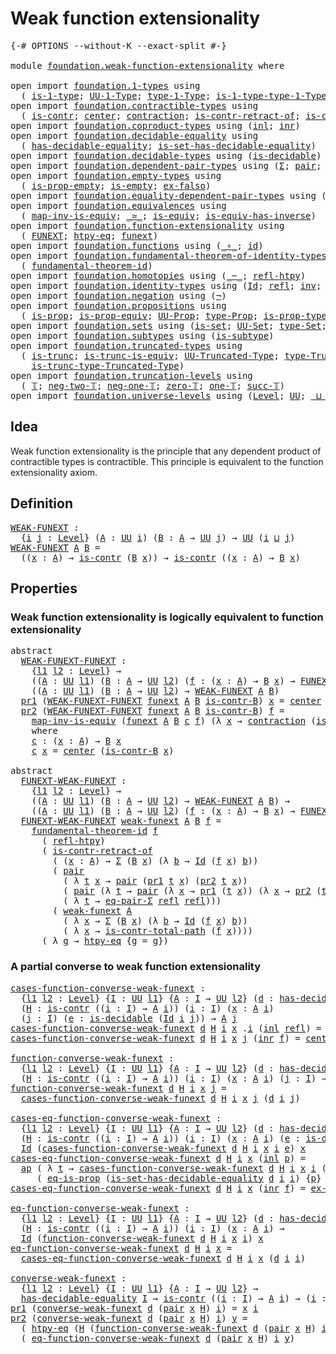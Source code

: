 # Weak function extensionality

<pre class="Agda"><a id="41" class="Symbol">{-#</a> <a id="45" class="Keyword">OPTIONS</a> <a id="53" class="Pragma">--without-K</a> <a id="65" class="Pragma">--exact-split</a> <a id="79" class="Symbol">#-}</a>

<a id="84" class="Keyword">module</a> <a id="91" href="foundation.weak-function-extensionality.html" class="Module">foundation.weak-function-extensionality</a> <a id="131" class="Keyword">where</a>

<a id="138" class="Keyword">open</a> <a id="143" class="Keyword">import</a> <a id="150" href="foundation.1-types.html" class="Module">foundation.1-types</a> <a id="169" class="Keyword">using</a>
  <a id="177" class="Symbol">(</a> <a id="179" href="foundation-core.1-types.html#654" class="Function">is-1-type</a><a id="188" class="Symbol">;</a> <a id="190" href="foundation-core.1-types.html#720" class="Function">UU-1-Type</a><a id="199" class="Symbol">;</a> <a id="201" href="foundation-core.1-types.html#792" class="Function">type-1-Type</a><a id="212" class="Symbol">;</a> <a id="214" href="foundation-core.1-types.html#869" class="Function">is-1-type-type-1-Type</a><a id="235" class="Symbol">)</a>
<a id="237" class="Keyword">open</a> <a id="242" class="Keyword">import</a> <a id="249" href="foundation.contractible-types.html" class="Module">foundation.contractible-types</a> <a id="279" class="Keyword">using</a>
  <a id="287" class="Symbol">(</a> <a id="289" href="foundation-core.contractible-types.html#925" class="Function">is-contr</a><a id="297" class="Symbol">;</a> <a id="299" href="foundation-core.contractible-types.html#1018" class="Function">center</a><a id="305" class="Symbol">;</a> <a id="307" href="foundation-core.contractible-types.html#1360" class="Function">contraction</a><a id="318" class="Symbol">;</a> <a id="320" href="foundation-core.contractible-types.html#2552" class="Function">is-contr-retract-of</a><a id="339" class="Symbol">;</a> <a id="341" href="foundation-core.contractible-types.html#1970" class="Function">is-contr-total-path</a><a id="360" class="Symbol">)</a>
<a id="362" class="Keyword">open</a> <a id="367" class="Keyword">import</a> <a id="374" href="foundation.coproduct-types.html" class="Module">foundation.coproduct-types</a> <a id="401" class="Keyword">using</a> <a id="407" class="Symbol">(</a><a id="408" href="foundation.coproduct-types.html#1239" class="InductiveConstructor">inl</a><a id="411" class="Symbol">;</a> <a id="413" href="foundation.coproduct-types.html#1262" class="InductiveConstructor">inr</a><a id="416" class="Symbol">)</a>
<a id="418" class="Keyword">open</a> <a id="423" class="Keyword">import</a> <a id="430" href="foundation.decidable-equality.html" class="Module">foundation.decidable-equality</a> <a id="460" class="Keyword">using</a>
  <a id="468" class="Symbol">(</a> <a id="470" href="foundation.decidable-equality.html#1785" class="Function">has-decidable-equality</a><a id="492" class="Symbol">;</a> <a id="494" href="foundation.decidable-equality.html#6960" class="Function">is-set-has-decidable-equality</a><a id="523" class="Symbol">)</a>
<a id="525" class="Keyword">open</a> <a id="530" class="Keyword">import</a> <a id="537" href="foundation.decidable-types.html" class="Module">foundation.decidable-types</a> <a id="564" class="Keyword">using</a> <a id="570" class="Symbol">(</a><a id="571" href="foundation.decidable-types.html#1741" class="Function">is-decidable</a><a id="583" class="Symbol">)</a>
<a id="585" class="Keyword">open</a> <a id="590" class="Keyword">import</a> <a id="597" href="foundation.dependent-pair-types.html" class="Module">foundation.dependent-pair-types</a> <a id="629" class="Keyword">using</a> <a id="635" class="Symbol">(</a><a id="636" href="foundation-core.dependent-pair-types.html#502" class="Record">Σ</a><a id="637" class="Symbol">;</a> <a id="639" href="foundation-core.dependent-pair-types.html#575" class="InductiveConstructor">pair</a><a id="643" class="Symbol">;</a> <a id="645" href="foundation-core.dependent-pair-types.html#592" class="Field">pr1</a><a id="648" class="Symbol">;</a> <a id="650" href="foundation-core.dependent-pair-types.html#604" class="Field">pr2</a><a id="653" class="Symbol">)</a>
<a id="655" class="Keyword">open</a> <a id="660" class="Keyword">import</a> <a id="667" href="foundation.empty-types.html" class="Module">foundation.empty-types</a> <a id="690" class="Keyword">using</a>
  <a id="698" class="Symbol">(</a> <a id="700" href="foundation.empty-types.html#2843" class="Function">is-prop-empty</a><a id="713" class="Symbol">;</a> <a id="715" href="foundation.empty-types.html#1463" class="Function">is-empty</a><a id="723" class="Symbol">;</a> <a id="725" href="foundation.empty-types.html#1395" class="Function">ex-falso</a><a id="733" class="Symbol">)</a>
<a id="735" class="Keyword">open</a> <a id="740" class="Keyword">import</a> <a id="747" href="foundation.equality-dependent-pair-types.html" class="Module">foundation.equality-dependent-pair-types</a> <a id="788" class="Keyword">using</a> <a id="794" class="Symbol">(</a><a id="795" href="foundation.equality-dependent-pair-types.html#1273" class="Function">eq-pair-Σ</a><a id="804" class="Symbol">)</a>
<a id="806" class="Keyword">open</a> <a id="811" class="Keyword">import</a> <a id="818" href="foundation.equivalences.html" class="Module">foundation.equivalences</a> <a id="842" class="Keyword">using</a>
  <a id="850" class="Symbol">(</a> <a id="852" href="foundation-core.equivalences.html#4173" class="Function">map-inv-is-equiv</a><a id="868" class="Symbol">;</a> <a id="870" href="foundation-core.equivalences.html#1607" class="Function Operator">_≃_</a><a id="873" class="Symbol">;</a> <a id="875" href="foundation-core.equivalences.html#1542" class="Function">is-equiv</a><a id="883" class="Symbol">;</a> <a id="885" href="foundation-core.equivalences.html#2999" class="Function">is-equiv-has-inverse</a><a id="905" class="Symbol">)</a>
<a id="907" class="Keyword">open</a> <a id="912" class="Keyword">import</a> <a id="919" href="foundation.function-extensionality.html" class="Module">foundation.function-extensionality</a> <a id="954" class="Keyword">using</a>
  <a id="962" class="Symbol">(</a> <a id="964" href="foundation.function-extensionality.html#1029" class="Function">FUNEXT</a><a id="970" class="Symbol">;</a> <a id="972" href="foundation.function-extensionality.html#946" class="Function">htpy-eq</a><a id="979" class="Symbol">;</a> <a id="981" href="foundation.function-extensionality.html#1240" class="Postulate">funext</a><a id="987" class="Symbol">)</a>
<a id="989" class="Keyword">open</a> <a id="994" class="Keyword">import</a> <a id="1001" href="foundation.functions.html" class="Module">foundation.functions</a> <a id="1022" class="Keyword">using</a> <a id="1028" class="Symbol">(</a><a id="1029" href="foundation-core.functions.html#407" class="Function Operator">_∘_</a><a id="1032" class="Symbol">;</a> <a id="1034" href="foundation-core.functions.html#309" class="Function">id</a><a id="1036" class="Symbol">)</a>
<a id="1038" class="Keyword">open</a> <a id="1043" class="Keyword">import</a> <a id="1050" href="foundation.fundamental-theorem-of-identity-types.html" class="Module">foundation.fundamental-theorem-of-identity-types</a> <a id="1099" class="Keyword">using</a>
  <a id="1107" class="Symbol">(</a> <a id="1109" href="foundation-core.fundamental-theorem-of-identity-types.html#1888" class="Function">fundamental-theorem-id</a><a id="1131" class="Symbol">)</a>
<a id="1133" class="Keyword">open</a> <a id="1138" class="Keyword">import</a> <a id="1145" href="foundation.homotopies.html" class="Module">foundation.homotopies</a> <a id="1167" class="Keyword">using</a> <a id="1173" class="Symbol">(</a><a id="1174" href="foundation-core.homotopies.html#467" class="Function Operator">_~_</a><a id="1177" class="Symbol">;</a> <a id="1179" href="foundation-core.homotopies.html#632" class="Function">refl-htpy</a><a id="1188" class="Symbol">)</a>
<a id="1190" class="Keyword">open</a> <a id="1195" class="Keyword">import</a> <a id="1202" href="foundation.identity-types.html" class="Module">foundation.identity-types</a> <a id="1228" class="Keyword">using</a> <a id="1234" class="Symbol">(</a><a id="1235" href="foundation-core.identity-types.html#641" class="Datatype">Id</a><a id="1237" class="Symbol">;</a> <a id="1239" href="foundation-core.identity-types.html#694" class="InductiveConstructor">refl</a><a id="1243" class="Symbol">;</a> <a id="1245" href="foundation-core.identity-types.html#1552" class="Function">inv</a><a id="1248" class="Symbol">;</a> <a id="1250" href="foundation-core.identity-types.html#1239" class="Function Operator">_∙_</a><a id="1253" class="Symbol">;</a> <a id="1255" href="foundation-core.identity-types.html#2853" class="Function">ap</a><a id="1257" class="Symbol">)</a>
<a id="1259" class="Keyword">open</a> <a id="1264" class="Keyword">import</a> <a id="1271" href="foundation.negation.html" class="Module">foundation.negation</a> <a id="1291" class="Keyword">using</a> <a id="1297" class="Symbol">(</a><a id="1298" href="foundation.negation.html#756" class="Function">¬</a><a id="1299" class="Symbol">)</a>
<a id="1301" class="Keyword">open</a> <a id="1306" class="Keyword">import</a> <a id="1313" href="foundation.propositions.html" class="Module">foundation.propositions</a> <a id="1337" class="Keyword">using</a>
  <a id="1345" class="Symbol">(</a> <a id="1347" href="foundation-core.propositions.html#1246" class="Function">is-prop</a><a id="1354" class="Symbol">;</a> <a id="1356" href="foundation-core.propositions.html#4457" class="Function">is-prop-equiv</a><a id="1369" class="Symbol">;</a> <a id="1371" href="foundation-core.propositions.html#1322" class="Function">UU-Prop</a><a id="1378" class="Symbol">;</a> <a id="1380" href="foundation-core.propositions.html#1424" class="Function">type-Prop</a><a id="1389" class="Symbol">;</a> <a id="1391" href="foundation-core.propositions.html#1491" class="Function">is-prop-type-Prop</a><a id="1408" class="Symbol">;</a> <a id="1410" href="foundation-core.propositions.html#2649" class="Function">eq-is-prop</a><a id="1420" class="Symbol">)</a>
<a id="1422" class="Keyword">open</a> <a id="1427" class="Keyword">import</a> <a id="1434" href="foundation.sets.html" class="Module">foundation.sets</a> <a id="1450" class="Keyword">using</a> <a id="1456" class="Symbol">(</a><a id="1457" href="foundation-core.sets.html#1099" class="Function">is-set</a><a id="1463" class="Symbol">;</a> <a id="1465" href="foundation-core.sets.html#1177" class="Function">UU-Set</a><a id="1471" class="Symbol">;</a> <a id="1473" href="foundation-core.sets.html#1291" class="Function">type-Set</a><a id="1481" class="Symbol">;</a> <a id="1483" href="foundation-core.sets.html#1342" class="Function">is-set-type-Set</a><a id="1498" class="Symbol">)</a>
<a id="1500" class="Keyword">open</a> <a id="1505" class="Keyword">import</a> <a id="1512" href="foundation.subtypes.html" class="Module">foundation.subtypes</a> <a id="1532" class="Keyword">using</a> <a id="1538" class="Symbol">(</a><a id="1539" href="foundation-core.subtypes.html#1875" class="Function">is-subtype</a><a id="1549" class="Symbol">)</a>
<a id="1551" class="Keyword">open</a> <a id="1556" class="Keyword">import</a> <a id="1563" href="foundation.truncated-types.html" class="Module">foundation.truncated-types</a> <a id="1590" class="Keyword">using</a>
  <a id="1598" class="Symbol">(</a> <a id="1600" href="foundation-core.truncated-types.html#1466" class="Function">is-trunc</a><a id="1608" class="Symbol">;</a> <a id="1610" href="foundation-core.truncated-types.html#3918" class="Function">is-trunc-is-equiv</a><a id="1627" class="Symbol">;</a> <a id="1629" href="foundation-core.truncated-types.html#1651" class="Function">UU-Truncated-Type</a><a id="1646" class="Symbol">;</a> <a id="1648" href="foundation-core.truncated-types.html#1792" class="Function">type-Truncated-Type</a><a id="1667" class="Symbol">;</a>
    <a id="1673" href="foundation-core.truncated-types.html#1887" class="Function">is-trunc-type-Truncated-Type</a><a id="1701" class="Symbol">)</a>
<a id="1703" class="Keyword">open</a> <a id="1708" class="Keyword">import</a> <a id="1715" href="foundation.truncation-levels.html" class="Module">foundation.truncation-levels</a> <a id="1744" class="Keyword">using</a>
  <a id="1752" class="Symbol">(</a> <a id="1754" href="foundation-core.truncation-levels.html#382" class="Datatype">𝕋</a><a id="1755" class="Symbol">;</a> <a id="1757" href="foundation-core.truncation-levels.html#403" class="InductiveConstructor">neg-two-𝕋</a><a id="1766" class="Symbol">;</a> <a id="1768" href="foundation-core.truncation-levels.html#435" class="Function">neg-one-𝕋</a><a id="1777" class="Symbol">;</a> <a id="1779" href="foundation-core.truncation-levels.html#479" class="Function">zero-𝕋</a><a id="1785" class="Symbol">;</a> <a id="1787" href="foundation-core.truncation-levels.html#517" class="Function">one-𝕋</a><a id="1792" class="Symbol">;</a> <a id="1794" href="foundation-core.truncation-levels.html#419" class="InductiveConstructor">succ-𝕋</a><a id="1800" class="Symbol">)</a>
<a id="1802" class="Keyword">open</a> <a id="1807" class="Keyword">import</a> <a id="1814" href="foundation.universe-levels.html" class="Module">foundation.universe-levels</a> <a id="1841" class="Keyword">using</a> <a id="1847" class="Symbol">(</a><a id="1848" href="Agda.Primitive.html#597" class="Postulate">Level</a><a id="1853" class="Symbol">;</a> <a id="1855" href="foundation-core.universe-levels.html#222" class="Primitive">UU</a><a id="1857" class="Symbol">;</a> <a id="1859" href="Agda.Primitive.html#810" class="Primitive Operator">_⊔_</a><a id="1862" class="Symbol">)</a>
</pre>
## Idea

Weak function extensionality is the principle that any dependent product of contractible types is contractible. This principle is equivalent to the function extensionality axiom.

## Definition

<pre class="Agda"><a id="WEAK-FUNEXT"></a><a id="2081" href="foundation.weak-function-extensionality.html#2081" class="Function">WEAK-FUNEXT</a> <a id="2093" class="Symbol">:</a>
  <a id="2097" class="Symbol">{</a><a id="2098" href="foundation.weak-function-extensionality.html#2098" class="Bound">i</a> <a id="2100" href="foundation.weak-function-extensionality.html#2100" class="Bound">j</a> <a id="2102" class="Symbol">:</a> <a id="2104" href="Agda.Primitive.html#597" class="Postulate">Level</a><a id="2109" class="Symbol">}</a> <a id="2111" class="Symbol">(</a><a id="2112" href="foundation.weak-function-extensionality.html#2112" class="Bound">A</a> <a id="2114" class="Symbol">:</a> <a id="2116" href="foundation-core.universe-levels.html#222" class="Primitive">UU</a> <a id="2119" href="foundation.weak-function-extensionality.html#2098" class="Bound">i</a><a id="2120" class="Symbol">)</a> <a id="2122" class="Symbol">(</a><a id="2123" href="foundation.weak-function-extensionality.html#2123" class="Bound">B</a> <a id="2125" class="Symbol">:</a> <a id="2127" href="foundation.weak-function-extensionality.html#2112" class="Bound">A</a> <a id="2129" class="Symbol">→</a> <a id="2131" href="foundation-core.universe-levels.html#222" class="Primitive">UU</a> <a id="2134" href="foundation.weak-function-extensionality.html#2100" class="Bound">j</a><a id="2135" class="Symbol">)</a> <a id="2137" class="Symbol">→</a> <a id="2139" href="foundation-core.universe-levels.html#222" class="Primitive">UU</a> <a id="2142" class="Symbol">(</a><a id="2143" href="foundation.weak-function-extensionality.html#2098" class="Bound">i</a> <a id="2145" href="Agda.Primitive.html#810" class="Primitive Operator">⊔</a> <a id="2147" href="foundation.weak-function-extensionality.html#2100" class="Bound">j</a><a id="2148" class="Symbol">)</a>
<a id="2150" href="foundation.weak-function-extensionality.html#2081" class="Function">WEAK-FUNEXT</a> <a id="2162" href="foundation.weak-function-extensionality.html#2162" class="Bound">A</a> <a id="2164" href="foundation.weak-function-extensionality.html#2164" class="Bound">B</a> <a id="2166" class="Symbol">=</a>
  <a id="2170" class="Symbol">((</a><a id="2172" href="foundation.weak-function-extensionality.html#2172" class="Bound">x</a> <a id="2174" class="Symbol">:</a> <a id="2176" href="foundation.weak-function-extensionality.html#2162" class="Bound">A</a><a id="2177" class="Symbol">)</a> <a id="2179" class="Symbol">→</a> <a id="2181" href="foundation-core.contractible-types.html#925" class="Function">is-contr</a> <a id="2190" class="Symbol">(</a><a id="2191" href="foundation.weak-function-extensionality.html#2164" class="Bound">B</a> <a id="2193" href="foundation.weak-function-extensionality.html#2172" class="Bound">x</a><a id="2194" class="Symbol">))</a> <a id="2197" class="Symbol">→</a> <a id="2199" href="foundation-core.contractible-types.html#925" class="Function">is-contr</a> <a id="2208" class="Symbol">((</a><a id="2210" href="foundation.weak-function-extensionality.html#2210" class="Bound">x</a> <a id="2212" class="Symbol">:</a> <a id="2214" href="foundation.weak-function-extensionality.html#2162" class="Bound">A</a><a id="2215" class="Symbol">)</a> <a id="2217" class="Symbol">→</a> <a id="2219" href="foundation.weak-function-extensionality.html#2164" class="Bound">B</a> <a id="2221" href="foundation.weak-function-extensionality.html#2210" class="Bound">x</a><a id="2222" class="Symbol">)</a>
</pre>
## Properties

### Weak function extensionality is logically equivalent to function extensionality

<pre class="Agda"><a id="2337" class="Keyword">abstract</a>
  <a id="WEAK-FUNEXT-FUNEXT"></a><a id="2348" href="foundation.weak-function-extensionality.html#2348" class="Function">WEAK-FUNEXT-FUNEXT</a> <a id="2367" class="Symbol">:</a>
    <a id="2373" class="Symbol">{</a><a id="2374" href="foundation.weak-function-extensionality.html#2374" class="Bound">l1</a> <a id="2377" href="foundation.weak-function-extensionality.html#2377" class="Bound">l2</a> <a id="2380" class="Symbol">:</a> <a id="2382" href="Agda.Primitive.html#597" class="Postulate">Level</a><a id="2387" class="Symbol">}</a> <a id="2389" class="Symbol">→</a>
    <a id="2395" class="Symbol">((</a><a id="2397" href="foundation.weak-function-extensionality.html#2397" class="Bound">A</a> <a id="2399" class="Symbol">:</a> <a id="2401" href="foundation-core.universe-levels.html#222" class="Primitive">UU</a> <a id="2404" href="foundation.weak-function-extensionality.html#2374" class="Bound">l1</a><a id="2406" class="Symbol">)</a> <a id="2408" class="Symbol">(</a><a id="2409" href="foundation.weak-function-extensionality.html#2409" class="Bound">B</a> <a id="2411" class="Symbol">:</a> <a id="2413" href="foundation.weak-function-extensionality.html#2397" class="Bound">A</a> <a id="2415" class="Symbol">→</a> <a id="2417" href="foundation-core.universe-levels.html#222" class="Primitive">UU</a> <a id="2420" href="foundation.weak-function-extensionality.html#2377" class="Bound">l2</a><a id="2422" class="Symbol">)</a> <a id="2424" class="Symbol">(</a><a id="2425" href="foundation.weak-function-extensionality.html#2425" class="Bound">f</a> <a id="2427" class="Symbol">:</a> <a id="2429" class="Symbol">(</a><a id="2430" href="foundation.weak-function-extensionality.html#2430" class="Bound">x</a> <a id="2432" class="Symbol">:</a> <a id="2434" href="foundation.weak-function-extensionality.html#2397" class="Bound">A</a><a id="2435" class="Symbol">)</a> <a id="2437" class="Symbol">→</a> <a id="2439" href="foundation.weak-function-extensionality.html#2409" class="Bound">B</a> <a id="2441" href="foundation.weak-function-extensionality.html#2430" class="Bound">x</a><a id="2442" class="Symbol">)</a> <a id="2444" class="Symbol">→</a> <a id="2446" href="foundation.function-extensionality.html#1029" class="Function">FUNEXT</a> <a id="2453" href="foundation.weak-function-extensionality.html#2425" class="Bound">f</a><a id="2454" class="Symbol">)</a> <a id="2456" class="Symbol">→</a>
    <a id="2462" class="Symbol">((</a><a id="2464" href="foundation.weak-function-extensionality.html#2464" class="Bound">A</a> <a id="2466" class="Symbol">:</a> <a id="2468" href="foundation-core.universe-levels.html#222" class="Primitive">UU</a> <a id="2471" href="foundation.weak-function-extensionality.html#2374" class="Bound">l1</a><a id="2473" class="Symbol">)</a> <a id="2475" class="Symbol">(</a><a id="2476" href="foundation.weak-function-extensionality.html#2476" class="Bound">B</a> <a id="2478" class="Symbol">:</a> <a id="2480" href="foundation.weak-function-extensionality.html#2464" class="Bound">A</a> <a id="2482" class="Symbol">→</a> <a id="2484" href="foundation-core.universe-levels.html#222" class="Primitive">UU</a> <a id="2487" href="foundation.weak-function-extensionality.html#2377" class="Bound">l2</a><a id="2489" class="Symbol">)</a> <a id="2491" class="Symbol">→</a> <a id="2493" href="foundation.weak-function-extensionality.html#2081" class="Function">WEAK-FUNEXT</a> <a id="2505" href="foundation.weak-function-extensionality.html#2464" class="Bound">A</a> <a id="2507" href="foundation.weak-function-extensionality.html#2476" class="Bound">B</a><a id="2508" class="Symbol">)</a>
  <a id="2512" href="foundation-core.dependent-pair-types.html#592" class="Field">pr1</a> <a id="2516" class="Symbol">(</a><a id="2517" href="foundation.weak-function-extensionality.html#2348" class="Function">WEAK-FUNEXT-FUNEXT</a> <a id="2536" href="foundation.weak-function-extensionality.html#2536" class="Bound">funext</a> <a id="2543" href="foundation.weak-function-extensionality.html#2543" class="Bound">A</a> <a id="2545" href="foundation.weak-function-extensionality.html#2545" class="Bound">B</a> <a id="2547" href="foundation.weak-function-extensionality.html#2547" class="Bound">is-contr-B</a><a id="2557" class="Symbol">)</a> <a id="2559" href="foundation.weak-function-extensionality.html#2559" class="Bound">x</a> <a id="2561" class="Symbol">=</a> <a id="2563" href="foundation-core.contractible-types.html#1018" class="Function">center</a> <a id="2570" class="Symbol">(</a><a id="2571" href="foundation.weak-function-extensionality.html#2547" class="Bound">is-contr-B</a> <a id="2582" href="foundation.weak-function-extensionality.html#2559" class="Bound">x</a><a id="2583" class="Symbol">)</a>
  <a id="2587" href="foundation-core.dependent-pair-types.html#604" class="Field">pr2</a> <a id="2591" class="Symbol">(</a><a id="2592" href="foundation.weak-function-extensionality.html#2348" class="Function">WEAK-FUNEXT-FUNEXT</a> <a id="2611" href="foundation.weak-function-extensionality.html#2611" class="Bound">funext</a> <a id="2618" href="foundation.weak-function-extensionality.html#2618" class="Bound">A</a> <a id="2620" href="foundation.weak-function-extensionality.html#2620" class="Bound">B</a> <a id="2622" href="foundation.weak-function-extensionality.html#2622" class="Bound">is-contr-B</a><a id="2632" class="Symbol">)</a> <a id="2634" href="foundation.weak-function-extensionality.html#2634" class="Bound">f</a> <a id="2636" class="Symbol">=</a>
    <a id="2642" href="foundation-core.equivalences.html#4173" class="Function">map-inv-is-equiv</a> <a id="2659" class="Symbol">(</a><a id="2660" href="foundation.weak-function-extensionality.html#2611" class="Bound">funext</a> <a id="2667" href="foundation.weak-function-extensionality.html#2618" class="Bound">A</a> <a id="2669" href="foundation.weak-function-extensionality.html#2620" class="Bound">B</a> <a id="2671" href="foundation.weak-function-extensionality.html#2731" class="Function">c</a> <a id="2673" href="foundation.weak-function-extensionality.html#2634" class="Bound">f</a><a id="2674" class="Symbol">)</a> <a id="2676" class="Symbol">(λ</a> <a id="2679" href="foundation.weak-function-extensionality.html#2679" class="Bound">x</a> <a id="2681" class="Symbol">→</a> <a id="2683" href="foundation-core.contractible-types.html#1360" class="Function">contraction</a> <a id="2695" class="Symbol">(</a><a id="2696" href="foundation.weak-function-extensionality.html#2622" class="Bound">is-contr-B</a> <a id="2707" href="foundation.weak-function-extensionality.html#2679" class="Bound">x</a><a id="2708" class="Symbol">)</a> <a id="2710" class="Symbol">(</a><a id="2711" href="foundation.weak-function-extensionality.html#2634" class="Bound">f</a> <a id="2713" href="foundation.weak-function-extensionality.html#2679" class="Bound">x</a><a id="2714" class="Symbol">))</a>
    <a id="2721" class="Keyword">where</a>
    <a id="2731" href="foundation.weak-function-extensionality.html#2731" class="Function">c</a> <a id="2733" class="Symbol">:</a> <a id="2735" class="Symbol">(</a><a id="2736" href="foundation.weak-function-extensionality.html#2736" class="Bound">x</a> <a id="2738" class="Symbol">:</a> <a id="2740" href="foundation.weak-function-extensionality.html#2618" class="Bound">A</a><a id="2741" class="Symbol">)</a> <a id="2743" class="Symbol">→</a> <a id="2745" href="foundation.weak-function-extensionality.html#2620" class="Bound">B</a> <a id="2747" href="foundation.weak-function-extensionality.html#2736" class="Bound">x</a>
    <a id="2753" href="foundation.weak-function-extensionality.html#2731" class="Function">c</a> <a id="2755" href="foundation.weak-function-extensionality.html#2755" class="Bound">x</a> <a id="2757" class="Symbol">=</a> <a id="2759" href="foundation-core.contractible-types.html#1018" class="Function">center</a> <a id="2766" class="Symbol">(</a><a id="2767" href="foundation.weak-function-extensionality.html#2622" class="Bound">is-contr-B</a> <a id="2778" href="foundation.weak-function-extensionality.html#2755" class="Bound">x</a><a id="2779" class="Symbol">)</a>

<a id="2782" class="Keyword">abstract</a>
  <a id="FUNEXT-WEAK-FUNEXT"></a><a id="2793" href="foundation.weak-function-extensionality.html#2793" class="Function">FUNEXT-WEAK-FUNEXT</a> <a id="2812" class="Symbol">:</a>
    <a id="2818" class="Symbol">{</a><a id="2819" href="foundation.weak-function-extensionality.html#2819" class="Bound">l1</a> <a id="2822" href="foundation.weak-function-extensionality.html#2822" class="Bound">l2</a> <a id="2825" class="Symbol">:</a> <a id="2827" href="Agda.Primitive.html#597" class="Postulate">Level</a><a id="2832" class="Symbol">}</a> <a id="2834" class="Symbol">→</a>
    <a id="2840" class="Symbol">((</a><a id="2842" href="foundation.weak-function-extensionality.html#2842" class="Bound">A</a> <a id="2844" class="Symbol">:</a> <a id="2846" href="foundation-core.universe-levels.html#222" class="Primitive">UU</a> <a id="2849" href="foundation.weak-function-extensionality.html#2819" class="Bound">l1</a><a id="2851" class="Symbol">)</a> <a id="2853" class="Symbol">(</a><a id="2854" href="foundation.weak-function-extensionality.html#2854" class="Bound">B</a> <a id="2856" class="Symbol">:</a> <a id="2858" href="foundation.weak-function-extensionality.html#2842" class="Bound">A</a> <a id="2860" class="Symbol">→</a> <a id="2862" href="foundation-core.universe-levels.html#222" class="Primitive">UU</a> <a id="2865" href="foundation.weak-function-extensionality.html#2822" class="Bound">l2</a><a id="2867" class="Symbol">)</a> <a id="2869" class="Symbol">→</a> <a id="2871" href="foundation.weak-function-extensionality.html#2081" class="Function">WEAK-FUNEXT</a> <a id="2883" href="foundation.weak-function-extensionality.html#2842" class="Bound">A</a> <a id="2885" href="foundation.weak-function-extensionality.html#2854" class="Bound">B</a><a id="2886" class="Symbol">)</a> <a id="2888" class="Symbol">→</a>
    <a id="2894" class="Symbol">((</a><a id="2896" href="foundation.weak-function-extensionality.html#2896" class="Bound">A</a> <a id="2898" class="Symbol">:</a> <a id="2900" href="foundation-core.universe-levels.html#222" class="Primitive">UU</a> <a id="2903" href="foundation.weak-function-extensionality.html#2819" class="Bound">l1</a><a id="2905" class="Symbol">)</a> <a id="2907" class="Symbol">(</a><a id="2908" href="foundation.weak-function-extensionality.html#2908" class="Bound">B</a> <a id="2910" class="Symbol">:</a> <a id="2912" href="foundation.weak-function-extensionality.html#2896" class="Bound">A</a> <a id="2914" class="Symbol">→</a> <a id="2916" href="foundation-core.universe-levels.html#222" class="Primitive">UU</a> <a id="2919" href="foundation.weak-function-extensionality.html#2822" class="Bound">l2</a><a id="2921" class="Symbol">)</a> <a id="2923" class="Symbol">(</a><a id="2924" href="foundation.weak-function-extensionality.html#2924" class="Bound">f</a> <a id="2926" class="Symbol">:</a> <a id="2928" class="Symbol">(</a><a id="2929" href="foundation.weak-function-extensionality.html#2929" class="Bound">x</a> <a id="2931" class="Symbol">:</a> <a id="2933" href="foundation.weak-function-extensionality.html#2896" class="Bound">A</a><a id="2934" class="Symbol">)</a> <a id="2936" class="Symbol">→</a> <a id="2938" href="foundation.weak-function-extensionality.html#2908" class="Bound">B</a> <a id="2940" href="foundation.weak-function-extensionality.html#2929" class="Bound">x</a><a id="2941" class="Symbol">)</a> <a id="2943" class="Symbol">→</a> <a id="2945" href="foundation.function-extensionality.html#1029" class="Function">FUNEXT</a> <a id="2952" href="foundation.weak-function-extensionality.html#2924" class="Bound">f</a><a id="2953" class="Symbol">)</a>
  <a id="2957" href="foundation.weak-function-extensionality.html#2793" class="Function">FUNEXT-WEAK-FUNEXT</a> <a id="2976" href="foundation.weak-function-extensionality.html#2976" class="Bound">weak-funext</a> <a id="2988" href="foundation.weak-function-extensionality.html#2988" class="Bound">A</a> <a id="2990" href="foundation.weak-function-extensionality.html#2990" class="Bound">B</a> <a id="2992" href="foundation.weak-function-extensionality.html#2992" class="Bound">f</a> <a id="2994" class="Symbol">=</a>
    <a id="3000" href="foundation-core.fundamental-theorem-of-identity-types.html#1888" class="Function">fundamental-theorem-id</a> <a id="3023" href="foundation.weak-function-extensionality.html#2992" class="Bound">f</a>
      <a id="3031" class="Symbol">(</a> <a id="3033" href="foundation-core.homotopies.html#632" class="Function">refl-htpy</a><a id="3042" class="Symbol">)</a>
      <a id="3050" class="Symbol">(</a> <a id="3052" href="foundation-core.contractible-types.html#2552" class="Function">is-contr-retract-of</a>
        <a id="3080" class="Symbol">(</a> <a id="3082" class="Symbol">(</a><a id="3083" href="foundation.weak-function-extensionality.html#3083" class="Bound">x</a> <a id="3085" class="Symbol">:</a> <a id="3087" href="foundation.weak-function-extensionality.html#2988" class="Bound">A</a><a id="3088" class="Symbol">)</a> <a id="3090" class="Symbol">→</a> <a id="3092" href="foundation-core.dependent-pair-types.html#502" class="Record">Σ</a> <a id="3094" class="Symbol">(</a><a id="3095" href="foundation.weak-function-extensionality.html#2990" class="Bound">B</a> <a id="3097" href="foundation.weak-function-extensionality.html#3083" class="Bound">x</a><a id="3098" class="Symbol">)</a> <a id="3100" class="Symbol">(λ</a> <a id="3103" href="foundation.weak-function-extensionality.html#3103" class="Bound">b</a> <a id="3105" class="Symbol">→</a> <a id="3107" href="foundation-core.identity-types.html#641" class="Datatype">Id</a> <a id="3110" class="Symbol">(</a><a id="3111" href="foundation.weak-function-extensionality.html#2992" class="Bound">f</a> <a id="3113" href="foundation.weak-function-extensionality.html#3083" class="Bound">x</a><a id="3114" class="Symbol">)</a> <a id="3116" href="foundation.weak-function-extensionality.html#3103" class="Bound">b</a><a id="3117" class="Symbol">))</a>
        <a id="3128" class="Symbol">(</a> <a id="3130" href="foundation-core.dependent-pair-types.html#575" class="InductiveConstructor">pair</a>
          <a id="3145" class="Symbol">(</a> <a id="3147" class="Symbol">λ</a> <a id="3149" href="foundation.weak-function-extensionality.html#3149" class="Bound">t</a> <a id="3151" href="foundation.weak-function-extensionality.html#3151" class="Bound">x</a> <a id="3153" class="Symbol">→</a> <a id="3155" href="foundation-core.dependent-pair-types.html#575" class="InductiveConstructor">pair</a> <a id="3160" class="Symbol">(</a><a id="3161" href="foundation-core.dependent-pair-types.html#592" class="Field">pr1</a> <a id="3165" href="foundation.weak-function-extensionality.html#3149" class="Bound">t</a> <a id="3167" href="foundation.weak-function-extensionality.html#3151" class="Bound">x</a><a id="3168" class="Symbol">)</a> <a id="3170" class="Symbol">(</a><a id="3171" href="foundation-core.dependent-pair-types.html#604" class="Field">pr2</a> <a id="3175" href="foundation.weak-function-extensionality.html#3149" class="Bound">t</a> <a id="3177" href="foundation.weak-function-extensionality.html#3151" class="Bound">x</a><a id="3178" class="Symbol">))</a>
          <a id="3191" class="Symbol">(</a> <a id="3193" href="foundation-core.dependent-pair-types.html#575" class="InductiveConstructor">pair</a> <a id="3198" class="Symbol">(λ</a> <a id="3201" href="foundation.weak-function-extensionality.html#3201" class="Bound">t</a> <a id="3203" class="Symbol">→</a> <a id="3205" href="foundation-core.dependent-pair-types.html#575" class="InductiveConstructor">pair</a> <a id="3210" class="Symbol">(λ</a> <a id="3213" href="foundation.weak-function-extensionality.html#3213" class="Bound">x</a> <a id="3215" class="Symbol">→</a> <a id="3217" href="foundation-core.dependent-pair-types.html#592" class="Field">pr1</a> <a id="3221" class="Symbol">(</a><a id="3222" href="foundation.weak-function-extensionality.html#3201" class="Bound">t</a> <a id="3224" href="foundation.weak-function-extensionality.html#3213" class="Bound">x</a><a id="3225" class="Symbol">))</a> <a id="3228" class="Symbol">(λ</a> <a id="3231" href="foundation.weak-function-extensionality.html#3231" class="Bound">x</a> <a id="3233" class="Symbol">→</a> <a id="3235" href="foundation-core.dependent-pair-types.html#604" class="Field">pr2</a> <a id="3239" class="Symbol">(</a><a id="3240" href="foundation.weak-function-extensionality.html#3201" class="Bound">t</a> <a id="3242" href="foundation.weak-function-extensionality.html#3231" class="Bound">x</a><a id="3243" class="Symbol">)))</a>
          <a id="3257" class="Symbol">(</a> <a id="3259" class="Symbol">λ</a> <a id="3261" href="foundation.weak-function-extensionality.html#3261" class="Bound">t</a> <a id="3263" class="Symbol">→</a> <a id="3265" href="foundation.equality-dependent-pair-types.html#1273" class="Function">eq-pair-Σ</a> <a id="3275" href="foundation-core.identity-types.html#694" class="InductiveConstructor">refl</a> <a id="3280" href="foundation-core.identity-types.html#694" class="InductiveConstructor">refl</a><a id="3284" class="Symbol">)))</a>
        <a id="3296" class="Symbol">(</a> <a id="3298" href="foundation.weak-function-extensionality.html#2976" class="Bound">weak-funext</a> <a id="3310" href="foundation.weak-function-extensionality.html#2988" class="Bound">A</a>
          <a id="3322" class="Symbol">(</a> <a id="3324" class="Symbol">λ</a> <a id="3326" href="foundation.weak-function-extensionality.html#3326" class="Bound">x</a> <a id="3328" class="Symbol">→</a> <a id="3330" href="foundation-core.dependent-pair-types.html#502" class="Record">Σ</a> <a id="3332" class="Symbol">(</a><a id="3333" href="foundation.weak-function-extensionality.html#2990" class="Bound">B</a> <a id="3335" href="foundation.weak-function-extensionality.html#3326" class="Bound">x</a><a id="3336" class="Symbol">)</a> <a id="3338" class="Symbol">(λ</a> <a id="3341" href="foundation.weak-function-extensionality.html#3341" class="Bound">b</a> <a id="3343" class="Symbol">→</a> <a id="3345" href="foundation-core.identity-types.html#641" class="Datatype">Id</a> <a id="3348" class="Symbol">(</a><a id="3349" href="foundation.weak-function-extensionality.html#2992" class="Bound">f</a> <a id="3351" href="foundation.weak-function-extensionality.html#3326" class="Bound">x</a><a id="3352" class="Symbol">)</a> <a id="3354" href="foundation.weak-function-extensionality.html#3341" class="Bound">b</a><a id="3355" class="Symbol">))</a>
          <a id="3368" class="Symbol">(</a> <a id="3370" class="Symbol">λ</a> <a id="3372" href="foundation.weak-function-extensionality.html#3372" class="Bound">x</a> <a id="3374" class="Symbol">→</a> <a id="3376" href="foundation-core.contractible-types.html#1970" class="Function">is-contr-total-path</a> <a id="3396" class="Symbol">(</a><a id="3397" href="foundation.weak-function-extensionality.html#2992" class="Bound">f</a> <a id="3399" href="foundation.weak-function-extensionality.html#3372" class="Bound">x</a><a id="3400" class="Symbol">))))</a>
      <a id="3411" class="Symbol">(</a> <a id="3413" class="Symbol">λ</a> <a id="3415" href="foundation.weak-function-extensionality.html#3415" class="Bound">g</a> <a id="3417" class="Symbol">→</a> <a id="3419" href="foundation.function-extensionality.html#946" class="Function">htpy-eq</a> <a id="3427" class="Symbol">{</a><a id="3428" class="Argument">g</a> <a id="3430" class="Symbol">=</a> <a id="3432" href="foundation.weak-function-extensionality.html#3415" class="Bound">g</a><a id="3433" class="Symbol">})</a>
</pre>
### A partial converse to weak function extensionality

<pre class="Agda"><a id="cases-function-converse-weak-funext"></a><a id="3505" href="foundation.weak-function-extensionality.html#3505" class="Function">cases-function-converse-weak-funext</a> <a id="3541" class="Symbol">:</a>
  <a id="3545" class="Symbol">{</a><a id="3546" href="foundation.weak-function-extensionality.html#3546" class="Bound">l1</a> <a id="3549" href="foundation.weak-function-extensionality.html#3549" class="Bound">l2</a> <a id="3552" class="Symbol">:</a> <a id="3554" href="Agda.Primitive.html#597" class="Postulate">Level</a><a id="3559" class="Symbol">}</a> <a id="3561" class="Symbol">{</a><a id="3562" href="foundation.weak-function-extensionality.html#3562" class="Bound">I</a> <a id="3564" class="Symbol">:</a> <a id="3566" href="foundation-core.universe-levels.html#222" class="Primitive">UU</a> <a id="3569" href="foundation.weak-function-extensionality.html#3546" class="Bound">l1</a><a id="3571" class="Symbol">}</a> <a id="3573" class="Symbol">{</a><a id="3574" href="foundation.weak-function-extensionality.html#3574" class="Bound">A</a> <a id="3576" class="Symbol">:</a> <a id="3578" href="foundation.weak-function-extensionality.html#3562" class="Bound">I</a> <a id="3580" class="Symbol">→</a> <a id="3582" href="foundation-core.universe-levels.html#222" class="Primitive">UU</a> <a id="3585" href="foundation.weak-function-extensionality.html#3549" class="Bound">l2</a><a id="3587" class="Symbol">}</a> <a id="3589" class="Symbol">(</a><a id="3590" href="foundation.weak-function-extensionality.html#3590" class="Bound">d</a> <a id="3592" class="Symbol">:</a> <a id="3594" href="foundation.decidable-equality.html#1785" class="Function">has-decidable-equality</a> <a id="3617" href="foundation.weak-function-extensionality.html#3562" class="Bound">I</a><a id="3618" class="Symbol">)</a>
  <a id="3622" class="Symbol">(</a><a id="3623" href="foundation.weak-function-extensionality.html#3623" class="Bound">H</a> <a id="3625" class="Symbol">:</a> <a id="3627" href="foundation-core.contractible-types.html#925" class="Function">is-contr</a> <a id="3636" class="Symbol">((</a><a id="3638" href="foundation.weak-function-extensionality.html#3638" class="Bound">i</a> <a id="3640" class="Symbol">:</a> <a id="3642" href="foundation.weak-function-extensionality.html#3562" class="Bound">I</a><a id="3643" class="Symbol">)</a> <a id="3645" class="Symbol">→</a> <a id="3647" href="foundation.weak-function-extensionality.html#3574" class="Bound">A</a> <a id="3649" href="foundation.weak-function-extensionality.html#3638" class="Bound">i</a><a id="3650" class="Symbol">))</a> <a id="3653" class="Symbol">(</a><a id="3654" href="foundation.weak-function-extensionality.html#3654" class="Bound">i</a> <a id="3656" class="Symbol">:</a> <a id="3658" href="foundation.weak-function-extensionality.html#3562" class="Bound">I</a><a id="3659" class="Symbol">)</a> <a id="3661" class="Symbol">(</a><a id="3662" href="foundation.weak-function-extensionality.html#3662" class="Bound">x</a> <a id="3664" class="Symbol">:</a> <a id="3666" href="foundation.weak-function-extensionality.html#3574" class="Bound">A</a> <a id="3668" href="foundation.weak-function-extensionality.html#3654" class="Bound">i</a><a id="3669" class="Symbol">)</a>
  <a id="3673" class="Symbol">(</a><a id="3674" href="foundation.weak-function-extensionality.html#3674" class="Bound">j</a> <a id="3676" class="Symbol">:</a> <a id="3678" href="foundation.weak-function-extensionality.html#3562" class="Bound">I</a><a id="3679" class="Symbol">)</a> <a id="3681" class="Symbol">(</a><a id="3682" href="foundation.weak-function-extensionality.html#3682" class="Bound">e</a> <a id="3684" class="Symbol">:</a> <a id="3686" href="foundation.decidable-types.html#1741" class="Function">is-decidable</a> <a id="3699" class="Symbol">(</a><a id="3700" href="foundation-core.identity-types.html#641" class="Datatype">Id</a> <a id="3703" href="foundation.weak-function-extensionality.html#3654" class="Bound">i</a> <a id="3705" href="foundation.weak-function-extensionality.html#3674" class="Bound">j</a><a id="3706" class="Symbol">))</a> <a id="3709" class="Symbol">→</a> <a id="3711" href="foundation.weak-function-extensionality.html#3574" class="Bound">A</a> <a id="3713" href="foundation.weak-function-extensionality.html#3674" class="Bound">j</a>
<a id="3715" href="foundation.weak-function-extensionality.html#3505" class="Function">cases-function-converse-weak-funext</a> <a id="3751" href="foundation.weak-function-extensionality.html#3751" class="Bound">d</a> <a id="3753" href="foundation.weak-function-extensionality.html#3753" class="Bound">H</a> <a id="3755" href="foundation.weak-function-extensionality.html#3755" class="Bound">i</a> <a id="3757" href="foundation.weak-function-extensionality.html#3757" class="Bound">x</a> <a id="3759" class="DottedPattern Symbol">.</a><a id="3760" href="foundation.weak-function-extensionality.html#3755" class="DottedPattern Bound">i</a> <a id="3762" class="Symbol">(</a><a id="3763" href="foundation.coproduct-types.html#1239" class="InductiveConstructor">inl</a> <a id="3767" href="foundation-core.identity-types.html#694" class="InductiveConstructor">refl</a><a id="3771" class="Symbol">)</a> <a id="3773" class="Symbol">=</a> <a id="3775" href="foundation.weak-function-extensionality.html#3757" class="Bound">x</a>
<a id="3777" href="foundation.weak-function-extensionality.html#3505" class="Function">cases-function-converse-weak-funext</a> <a id="3813" href="foundation.weak-function-extensionality.html#3813" class="Bound">d</a> <a id="3815" href="foundation.weak-function-extensionality.html#3815" class="Bound">H</a> <a id="3817" href="foundation.weak-function-extensionality.html#3817" class="Bound">i</a> <a id="3819" href="foundation.weak-function-extensionality.html#3819" class="Bound">x</a> <a id="3821" href="foundation.weak-function-extensionality.html#3821" class="Bound">j</a> <a id="3823" class="Symbol">(</a><a id="3824" href="foundation.coproduct-types.html#1262" class="InductiveConstructor">inr</a> <a id="3828" href="foundation.weak-function-extensionality.html#3828" class="Bound">f</a><a id="3829" class="Symbol">)</a> <a id="3831" class="Symbol">=</a> <a id="3833" href="foundation-core.contractible-types.html#1018" class="Function">center</a> <a id="3840" href="foundation.weak-function-extensionality.html#3815" class="Bound">H</a> <a id="3842" href="foundation.weak-function-extensionality.html#3821" class="Bound">j</a>

<a id="function-converse-weak-funext"></a><a id="3845" href="foundation.weak-function-extensionality.html#3845" class="Function">function-converse-weak-funext</a> <a id="3875" class="Symbol">:</a>
  <a id="3879" class="Symbol">{</a><a id="3880" href="foundation.weak-function-extensionality.html#3880" class="Bound">l1</a> <a id="3883" href="foundation.weak-function-extensionality.html#3883" class="Bound">l2</a> <a id="3886" class="Symbol">:</a> <a id="3888" href="Agda.Primitive.html#597" class="Postulate">Level</a><a id="3893" class="Symbol">}</a> <a id="3895" class="Symbol">{</a><a id="3896" href="foundation.weak-function-extensionality.html#3896" class="Bound">I</a> <a id="3898" class="Symbol">:</a> <a id="3900" href="foundation-core.universe-levels.html#222" class="Primitive">UU</a> <a id="3903" href="foundation.weak-function-extensionality.html#3880" class="Bound">l1</a><a id="3905" class="Symbol">}</a> <a id="3907" class="Symbol">{</a><a id="3908" href="foundation.weak-function-extensionality.html#3908" class="Bound">A</a> <a id="3910" class="Symbol">:</a> <a id="3912" href="foundation.weak-function-extensionality.html#3896" class="Bound">I</a> <a id="3914" class="Symbol">→</a> <a id="3916" href="foundation-core.universe-levels.html#222" class="Primitive">UU</a> <a id="3919" href="foundation.weak-function-extensionality.html#3883" class="Bound">l2</a><a id="3921" class="Symbol">}</a> <a id="3923" class="Symbol">(</a><a id="3924" href="foundation.weak-function-extensionality.html#3924" class="Bound">d</a> <a id="3926" class="Symbol">:</a> <a id="3928" href="foundation.decidable-equality.html#1785" class="Function">has-decidable-equality</a> <a id="3951" href="foundation.weak-function-extensionality.html#3896" class="Bound">I</a><a id="3952" class="Symbol">)</a>
  <a id="3956" class="Symbol">(</a><a id="3957" href="foundation.weak-function-extensionality.html#3957" class="Bound">H</a> <a id="3959" class="Symbol">:</a> <a id="3961" href="foundation-core.contractible-types.html#925" class="Function">is-contr</a> <a id="3970" class="Symbol">((</a><a id="3972" href="foundation.weak-function-extensionality.html#3972" class="Bound">i</a> <a id="3974" class="Symbol">:</a> <a id="3976" href="foundation.weak-function-extensionality.html#3896" class="Bound">I</a><a id="3977" class="Symbol">)</a> <a id="3979" class="Symbol">→</a> <a id="3981" href="foundation.weak-function-extensionality.html#3908" class="Bound">A</a> <a id="3983" href="foundation.weak-function-extensionality.html#3972" class="Bound">i</a><a id="3984" class="Symbol">))</a> <a id="3987" class="Symbol">(</a><a id="3988" href="foundation.weak-function-extensionality.html#3988" class="Bound">i</a> <a id="3990" class="Symbol">:</a> <a id="3992" href="foundation.weak-function-extensionality.html#3896" class="Bound">I</a><a id="3993" class="Symbol">)</a> <a id="3995" class="Symbol">(</a><a id="3996" href="foundation.weak-function-extensionality.html#3996" class="Bound">x</a> <a id="3998" class="Symbol">:</a> <a id="4000" href="foundation.weak-function-extensionality.html#3908" class="Bound">A</a> <a id="4002" href="foundation.weak-function-extensionality.html#3988" class="Bound">i</a><a id="4003" class="Symbol">)</a> <a id="4005" class="Symbol">(</a><a id="4006" href="foundation.weak-function-extensionality.html#4006" class="Bound">j</a> <a id="4008" class="Symbol">:</a> <a id="4010" href="foundation.weak-function-extensionality.html#3896" class="Bound">I</a><a id="4011" class="Symbol">)</a> <a id="4013" class="Symbol">→</a> <a id="4015" href="foundation.weak-function-extensionality.html#3908" class="Bound">A</a> <a id="4017" href="foundation.weak-function-extensionality.html#4006" class="Bound">j</a>
<a id="4019" href="foundation.weak-function-extensionality.html#3845" class="Function">function-converse-weak-funext</a> <a id="4049" href="foundation.weak-function-extensionality.html#4049" class="Bound">d</a> <a id="4051" href="foundation.weak-function-extensionality.html#4051" class="Bound">H</a> <a id="4053" href="foundation.weak-function-extensionality.html#4053" class="Bound">i</a> <a id="4055" href="foundation.weak-function-extensionality.html#4055" class="Bound">x</a> <a id="4057" href="foundation.weak-function-extensionality.html#4057" class="Bound">j</a> <a id="4059" class="Symbol">=</a>
  <a id="4063" href="foundation.weak-function-extensionality.html#3505" class="Function">cases-function-converse-weak-funext</a> <a id="4099" href="foundation.weak-function-extensionality.html#4049" class="Bound">d</a> <a id="4101" href="foundation.weak-function-extensionality.html#4051" class="Bound">H</a> <a id="4103" href="foundation.weak-function-extensionality.html#4053" class="Bound">i</a> <a id="4105" href="foundation.weak-function-extensionality.html#4055" class="Bound">x</a> <a id="4107" href="foundation.weak-function-extensionality.html#4057" class="Bound">j</a> <a id="4109" class="Symbol">(</a><a id="4110" href="foundation.weak-function-extensionality.html#4049" class="Bound">d</a> <a id="4112" href="foundation.weak-function-extensionality.html#4053" class="Bound">i</a> <a id="4114" href="foundation.weak-function-extensionality.html#4057" class="Bound">j</a><a id="4115" class="Symbol">)</a>

<a id="cases-eq-function-converse-weak-funext"></a><a id="4118" href="foundation.weak-function-extensionality.html#4118" class="Function">cases-eq-function-converse-weak-funext</a> <a id="4157" class="Symbol">:</a>
  <a id="4161" class="Symbol">{</a><a id="4162" href="foundation.weak-function-extensionality.html#4162" class="Bound">l1</a> <a id="4165" href="foundation.weak-function-extensionality.html#4165" class="Bound">l2</a> <a id="4168" class="Symbol">:</a> <a id="4170" href="Agda.Primitive.html#597" class="Postulate">Level</a><a id="4175" class="Symbol">}</a> <a id="4177" class="Symbol">{</a><a id="4178" href="foundation.weak-function-extensionality.html#4178" class="Bound">I</a> <a id="4180" class="Symbol">:</a> <a id="4182" href="foundation-core.universe-levels.html#222" class="Primitive">UU</a> <a id="4185" href="foundation.weak-function-extensionality.html#4162" class="Bound">l1</a><a id="4187" class="Symbol">}</a> <a id="4189" class="Symbol">{</a><a id="4190" href="foundation.weak-function-extensionality.html#4190" class="Bound">A</a> <a id="4192" class="Symbol">:</a> <a id="4194" href="foundation.weak-function-extensionality.html#4178" class="Bound">I</a> <a id="4196" class="Symbol">→</a> <a id="4198" href="foundation-core.universe-levels.html#222" class="Primitive">UU</a> <a id="4201" href="foundation.weak-function-extensionality.html#4165" class="Bound">l2</a><a id="4203" class="Symbol">}</a> <a id="4205" class="Symbol">(</a><a id="4206" href="foundation.weak-function-extensionality.html#4206" class="Bound">d</a> <a id="4208" class="Symbol">:</a> <a id="4210" href="foundation.decidable-equality.html#1785" class="Function">has-decidable-equality</a> <a id="4233" href="foundation.weak-function-extensionality.html#4178" class="Bound">I</a><a id="4234" class="Symbol">)</a>
  <a id="4238" class="Symbol">(</a><a id="4239" href="foundation.weak-function-extensionality.html#4239" class="Bound">H</a> <a id="4241" class="Symbol">:</a> <a id="4243" href="foundation-core.contractible-types.html#925" class="Function">is-contr</a> <a id="4252" class="Symbol">((</a><a id="4254" href="foundation.weak-function-extensionality.html#4254" class="Bound">i</a> <a id="4256" class="Symbol">:</a> <a id="4258" href="foundation.weak-function-extensionality.html#4178" class="Bound">I</a><a id="4259" class="Symbol">)</a> <a id="4261" class="Symbol">→</a> <a id="4263" href="foundation.weak-function-extensionality.html#4190" class="Bound">A</a> <a id="4265" href="foundation.weak-function-extensionality.html#4254" class="Bound">i</a><a id="4266" class="Symbol">))</a> <a id="4269" class="Symbol">(</a><a id="4270" href="foundation.weak-function-extensionality.html#4270" class="Bound">i</a> <a id="4272" class="Symbol">:</a> <a id="4274" href="foundation.weak-function-extensionality.html#4178" class="Bound">I</a><a id="4275" class="Symbol">)</a> <a id="4277" class="Symbol">(</a><a id="4278" href="foundation.weak-function-extensionality.html#4278" class="Bound">x</a> <a id="4280" class="Symbol">:</a> <a id="4282" href="foundation.weak-function-extensionality.html#4190" class="Bound">A</a> <a id="4284" href="foundation.weak-function-extensionality.html#4270" class="Bound">i</a><a id="4285" class="Symbol">)</a> <a id="4287" class="Symbol">(</a><a id="4288" href="foundation.weak-function-extensionality.html#4288" class="Bound">e</a> <a id="4290" class="Symbol">:</a> <a id="4292" href="foundation.decidable-types.html#1741" class="Function">is-decidable</a> <a id="4305" class="Symbol">(</a><a id="4306" href="foundation-core.identity-types.html#641" class="Datatype">Id</a> <a id="4309" href="foundation.weak-function-extensionality.html#4270" class="Bound">i</a> <a id="4311" href="foundation.weak-function-extensionality.html#4270" class="Bound">i</a><a id="4312" class="Symbol">))</a> <a id="4315" class="Symbol">→</a>
  <a id="4319" href="foundation-core.identity-types.html#641" class="Datatype">Id</a> <a id="4322" class="Symbol">(</a><a id="4323" href="foundation.weak-function-extensionality.html#3505" class="Function">cases-function-converse-weak-funext</a> <a id="4359" href="foundation.weak-function-extensionality.html#4206" class="Bound">d</a> <a id="4361" href="foundation.weak-function-extensionality.html#4239" class="Bound">H</a> <a id="4363" href="foundation.weak-function-extensionality.html#4270" class="Bound">i</a> <a id="4365" href="foundation.weak-function-extensionality.html#4278" class="Bound">x</a> <a id="4367" href="foundation.weak-function-extensionality.html#4270" class="Bound">i</a> <a id="4369" href="foundation.weak-function-extensionality.html#4288" class="Bound">e</a><a id="4370" class="Symbol">)</a> <a id="4372" href="foundation.weak-function-extensionality.html#4278" class="Bound">x</a>
<a id="4374" href="foundation.weak-function-extensionality.html#4118" class="Function">cases-eq-function-converse-weak-funext</a> <a id="4413" href="foundation.weak-function-extensionality.html#4413" class="Bound">d</a> <a id="4415" href="foundation.weak-function-extensionality.html#4415" class="Bound">H</a> <a id="4417" href="foundation.weak-function-extensionality.html#4417" class="Bound">i</a> <a id="4419" href="foundation.weak-function-extensionality.html#4419" class="Bound">x</a> <a id="4421" class="Symbol">(</a><a id="4422" href="foundation.coproduct-types.html#1239" class="InductiveConstructor">inl</a> <a id="4426" href="foundation.weak-function-extensionality.html#4426" class="Bound">p</a><a id="4427" class="Symbol">)</a> <a id="4429" class="Symbol">=</a>
  <a id="4433" href="foundation-core.identity-types.html#2853" class="Function">ap</a> <a id="4436" class="Symbol">(</a> <a id="4438" class="Symbol">λ</a> <a id="4440" href="foundation.weak-function-extensionality.html#4440" class="Bound">t</a> <a id="4442" class="Symbol">→</a> <a id="4444" href="foundation.weak-function-extensionality.html#3505" class="Function">cases-function-converse-weak-funext</a> <a id="4480" href="foundation.weak-function-extensionality.html#4413" class="Bound">d</a> <a id="4482" href="foundation.weak-function-extensionality.html#4415" class="Bound">H</a> <a id="4484" href="foundation.weak-function-extensionality.html#4417" class="Bound">i</a> <a id="4486" href="foundation.weak-function-extensionality.html#4419" class="Bound">x</a> <a id="4488" href="foundation.weak-function-extensionality.html#4417" class="Bound">i</a> <a id="4490" class="Symbol">(</a><a id="4491" href="foundation.coproduct-types.html#1239" class="InductiveConstructor">inl</a> <a id="4495" href="foundation.weak-function-extensionality.html#4440" class="Bound">t</a><a id="4496" class="Symbol">))</a>
     <a id="4504" class="Symbol">(</a> <a id="4506" href="foundation-core.propositions.html#2649" class="Function">eq-is-prop</a> <a id="4517" class="Symbol">(</a><a id="4518" href="foundation.decidable-equality.html#6960" class="Function">is-set-has-decidable-equality</a> <a id="4548" href="foundation.weak-function-extensionality.html#4413" class="Bound">d</a> <a id="4550" href="foundation.weak-function-extensionality.html#4417" class="Bound">i</a> <a id="4552" href="foundation.weak-function-extensionality.html#4417" class="Bound">i</a><a id="4553" class="Symbol">)</a> <a id="4555" class="Symbol">{</a><a id="4556" href="foundation.weak-function-extensionality.html#4426" class="Bound">p</a><a id="4557" class="Symbol">}</a> <a id="4559" class="Symbol">{</a><a id="4560" href="foundation-core.identity-types.html#694" class="InductiveConstructor">refl</a><a id="4564" class="Symbol">})</a>
<a id="4567" href="foundation.weak-function-extensionality.html#4118" class="Function">cases-eq-function-converse-weak-funext</a> <a id="4606" href="foundation.weak-function-extensionality.html#4606" class="Bound">d</a> <a id="4608" href="foundation.weak-function-extensionality.html#4608" class="Bound">H</a> <a id="4610" href="foundation.weak-function-extensionality.html#4610" class="Bound">i</a> <a id="4612" href="foundation.weak-function-extensionality.html#4612" class="Bound">x</a> <a id="4614" class="Symbol">(</a><a id="4615" href="foundation.coproduct-types.html#1262" class="InductiveConstructor">inr</a> <a id="4619" href="foundation.weak-function-extensionality.html#4619" class="Bound">f</a><a id="4620" class="Symbol">)</a> <a id="4622" class="Symbol">=</a> <a id="4624" href="foundation.empty-types.html#1395" class="Function">ex-falso</a> <a id="4633" class="Symbol">(</a><a id="4634" href="foundation.weak-function-extensionality.html#4619" class="Bound">f</a> <a id="4636" href="foundation-core.identity-types.html#694" class="InductiveConstructor">refl</a><a id="4640" class="Symbol">)</a>

<a id="eq-function-converse-weak-funext"></a><a id="4643" href="foundation.weak-function-extensionality.html#4643" class="Function">eq-function-converse-weak-funext</a> <a id="4676" class="Symbol">:</a>
  <a id="4680" class="Symbol">{</a><a id="4681" href="foundation.weak-function-extensionality.html#4681" class="Bound">l1</a> <a id="4684" href="foundation.weak-function-extensionality.html#4684" class="Bound">l2</a> <a id="4687" class="Symbol">:</a> <a id="4689" href="Agda.Primitive.html#597" class="Postulate">Level</a><a id="4694" class="Symbol">}</a> <a id="4696" class="Symbol">{</a><a id="4697" href="foundation.weak-function-extensionality.html#4697" class="Bound">I</a> <a id="4699" class="Symbol">:</a> <a id="4701" href="foundation-core.universe-levels.html#222" class="Primitive">UU</a> <a id="4704" href="foundation.weak-function-extensionality.html#4681" class="Bound">l1</a><a id="4706" class="Symbol">}</a> <a id="4708" class="Symbol">{</a><a id="4709" href="foundation.weak-function-extensionality.html#4709" class="Bound">A</a> <a id="4711" class="Symbol">:</a> <a id="4713" href="foundation.weak-function-extensionality.html#4697" class="Bound">I</a> <a id="4715" class="Symbol">→</a> <a id="4717" href="foundation-core.universe-levels.html#222" class="Primitive">UU</a> <a id="4720" href="foundation.weak-function-extensionality.html#4684" class="Bound">l2</a><a id="4722" class="Symbol">}</a> <a id="4724" class="Symbol">(</a><a id="4725" href="foundation.weak-function-extensionality.html#4725" class="Bound">d</a> <a id="4727" class="Symbol">:</a> <a id="4729" href="foundation.decidable-equality.html#1785" class="Function">has-decidable-equality</a> <a id="4752" href="foundation.weak-function-extensionality.html#4697" class="Bound">I</a><a id="4753" class="Symbol">)</a>
  <a id="4757" class="Symbol">(</a><a id="4758" href="foundation.weak-function-extensionality.html#4758" class="Bound">H</a> <a id="4760" class="Symbol">:</a> <a id="4762" href="foundation-core.contractible-types.html#925" class="Function">is-contr</a> <a id="4771" class="Symbol">((</a><a id="4773" href="foundation.weak-function-extensionality.html#4773" class="Bound">i</a> <a id="4775" class="Symbol">:</a> <a id="4777" href="foundation.weak-function-extensionality.html#4697" class="Bound">I</a><a id="4778" class="Symbol">)</a> <a id="4780" class="Symbol">→</a> <a id="4782" href="foundation.weak-function-extensionality.html#4709" class="Bound">A</a> <a id="4784" href="foundation.weak-function-extensionality.html#4773" class="Bound">i</a><a id="4785" class="Symbol">))</a> <a id="4788" class="Symbol">(</a><a id="4789" href="foundation.weak-function-extensionality.html#4789" class="Bound">i</a> <a id="4791" class="Symbol">:</a> <a id="4793" href="foundation.weak-function-extensionality.html#4697" class="Bound">I</a><a id="4794" class="Symbol">)</a> <a id="4796" class="Symbol">(</a><a id="4797" href="foundation.weak-function-extensionality.html#4797" class="Bound">x</a> <a id="4799" class="Symbol">:</a> <a id="4801" href="foundation.weak-function-extensionality.html#4709" class="Bound">A</a> <a id="4803" href="foundation.weak-function-extensionality.html#4789" class="Bound">i</a><a id="4804" class="Symbol">)</a> <a id="4806" class="Symbol">→</a>
  <a id="4810" href="foundation-core.identity-types.html#641" class="Datatype">Id</a> <a id="4813" class="Symbol">(</a><a id="4814" href="foundation.weak-function-extensionality.html#3845" class="Function">function-converse-weak-funext</a> <a id="4844" href="foundation.weak-function-extensionality.html#4725" class="Bound">d</a> <a id="4846" href="foundation.weak-function-extensionality.html#4758" class="Bound">H</a> <a id="4848" href="foundation.weak-function-extensionality.html#4789" class="Bound">i</a> <a id="4850" href="foundation.weak-function-extensionality.html#4797" class="Bound">x</a> <a id="4852" href="foundation.weak-function-extensionality.html#4789" class="Bound">i</a><a id="4853" class="Symbol">)</a> <a id="4855" href="foundation.weak-function-extensionality.html#4797" class="Bound">x</a>
<a id="4857" href="foundation.weak-function-extensionality.html#4643" class="Function">eq-function-converse-weak-funext</a> <a id="4890" href="foundation.weak-function-extensionality.html#4890" class="Bound">d</a> <a id="4892" href="foundation.weak-function-extensionality.html#4892" class="Bound">H</a> <a id="4894" href="foundation.weak-function-extensionality.html#4894" class="Bound">i</a> <a id="4896" href="foundation.weak-function-extensionality.html#4896" class="Bound">x</a> <a id="4898" class="Symbol">=</a>
  <a id="4902" href="foundation.weak-function-extensionality.html#4118" class="Function">cases-eq-function-converse-weak-funext</a> <a id="4941" href="foundation.weak-function-extensionality.html#4890" class="Bound">d</a> <a id="4943" href="foundation.weak-function-extensionality.html#4892" class="Bound">H</a> <a id="4945" href="foundation.weak-function-extensionality.html#4894" class="Bound">i</a> <a id="4947" href="foundation.weak-function-extensionality.html#4896" class="Bound">x</a> <a id="4949" class="Symbol">(</a><a id="4950" href="foundation.weak-function-extensionality.html#4890" class="Bound">d</a> <a id="4952" href="foundation.weak-function-extensionality.html#4894" class="Bound">i</a> <a id="4954" href="foundation.weak-function-extensionality.html#4894" class="Bound">i</a><a id="4955" class="Symbol">)</a>

<a id="converse-weak-funext"></a><a id="4958" href="foundation.weak-function-extensionality.html#4958" class="Function">converse-weak-funext</a> <a id="4979" class="Symbol">:</a>
  <a id="4983" class="Symbol">{</a><a id="4984" href="foundation.weak-function-extensionality.html#4984" class="Bound">l1</a> <a id="4987" href="foundation.weak-function-extensionality.html#4987" class="Bound">l2</a> <a id="4990" class="Symbol">:</a> <a id="4992" href="Agda.Primitive.html#597" class="Postulate">Level</a><a id="4997" class="Symbol">}</a> <a id="4999" class="Symbol">{</a><a id="5000" href="foundation.weak-function-extensionality.html#5000" class="Bound">I</a> <a id="5002" class="Symbol">:</a> <a id="5004" href="foundation-core.universe-levels.html#222" class="Primitive">UU</a> <a id="5007" href="foundation.weak-function-extensionality.html#4984" class="Bound">l1</a><a id="5009" class="Symbol">}</a> <a id="5011" class="Symbol">{</a><a id="5012" href="foundation.weak-function-extensionality.html#5012" class="Bound">A</a> <a id="5014" class="Symbol">:</a> <a id="5016" href="foundation.weak-function-extensionality.html#5000" class="Bound">I</a> <a id="5018" class="Symbol">→</a> <a id="5020" href="foundation-core.universe-levels.html#222" class="Primitive">UU</a> <a id="5023" href="foundation.weak-function-extensionality.html#4987" class="Bound">l2</a><a id="5025" class="Symbol">}</a> <a id="5027" class="Symbol">→</a>
  <a id="5031" href="foundation.decidable-equality.html#1785" class="Function">has-decidable-equality</a> <a id="5054" href="foundation.weak-function-extensionality.html#5000" class="Bound">I</a> <a id="5056" class="Symbol">→</a> <a id="5058" href="foundation-core.contractible-types.html#925" class="Function">is-contr</a> <a id="5067" class="Symbol">((</a><a id="5069" href="foundation.weak-function-extensionality.html#5069" class="Bound">i</a> <a id="5071" class="Symbol">:</a> <a id="5073" href="foundation.weak-function-extensionality.html#5000" class="Bound">I</a><a id="5074" class="Symbol">)</a> <a id="5076" class="Symbol">→</a> <a id="5078" href="foundation.weak-function-extensionality.html#5012" class="Bound">A</a> <a id="5080" href="foundation.weak-function-extensionality.html#5069" class="Bound">i</a><a id="5081" class="Symbol">)</a> <a id="5083" class="Symbol">→</a> <a id="5085" class="Symbol">(</a><a id="5086" href="foundation.weak-function-extensionality.html#5086" class="Bound">i</a> <a id="5088" class="Symbol">:</a> <a id="5090" href="foundation.weak-function-extensionality.html#5000" class="Bound">I</a><a id="5091" class="Symbol">)</a> <a id="5093" class="Symbol">→</a> <a id="5095" href="foundation-core.contractible-types.html#925" class="Function">is-contr</a> <a id="5104" class="Symbol">(</a><a id="5105" href="foundation.weak-function-extensionality.html#5012" class="Bound">A</a> <a id="5107" href="foundation.weak-function-extensionality.html#5086" class="Bound">i</a><a id="5108" class="Symbol">)</a>
<a id="5110" href="foundation-core.dependent-pair-types.html#592" class="Field">pr1</a> <a id="5114" class="Symbol">(</a><a id="5115" href="foundation.weak-function-extensionality.html#4958" class="Function">converse-weak-funext</a> <a id="5136" href="foundation.weak-function-extensionality.html#5136" class="Bound">d</a> <a id="5138" class="Symbol">(</a><a id="5139" href="foundation-core.dependent-pair-types.html#575" class="InductiveConstructor">pair</a> <a id="5144" href="foundation.weak-function-extensionality.html#5144" class="Bound">x</a> <a id="5146" href="foundation.weak-function-extensionality.html#5146" class="Bound">H</a><a id="5147" class="Symbol">)</a> <a id="5149" href="foundation.weak-function-extensionality.html#5149" class="Bound">i</a><a id="5150" class="Symbol">)</a> <a id="5152" class="Symbol">=</a> <a id="5154" href="foundation.weak-function-extensionality.html#5144" class="Bound">x</a> <a id="5156" href="foundation.weak-function-extensionality.html#5149" class="Bound">i</a>
<a id="5158" href="foundation-core.dependent-pair-types.html#604" class="Field">pr2</a> <a id="5162" class="Symbol">(</a><a id="5163" href="foundation.weak-function-extensionality.html#4958" class="Function">converse-weak-funext</a> <a id="5184" href="foundation.weak-function-extensionality.html#5184" class="Bound">d</a> <a id="5186" class="Symbol">(</a><a id="5187" href="foundation-core.dependent-pair-types.html#575" class="InductiveConstructor">pair</a> <a id="5192" href="foundation.weak-function-extensionality.html#5192" class="Bound">x</a> <a id="5194" href="foundation.weak-function-extensionality.html#5194" class="Bound">H</a><a id="5195" class="Symbol">)</a> <a id="5197" href="foundation.weak-function-extensionality.html#5197" class="Bound">i</a><a id="5198" class="Symbol">)</a> <a id="5200" href="foundation.weak-function-extensionality.html#5200" class="Bound">y</a> <a id="5202" class="Symbol">=</a>
  <a id="5206" class="Symbol">(</a> <a id="5208" href="foundation.function-extensionality.html#946" class="Function">htpy-eq</a> <a id="5216" class="Symbol">(</a><a id="5217" href="foundation.weak-function-extensionality.html#5194" class="Bound">H</a> <a id="5219" class="Symbol">(</a><a id="5220" href="foundation.weak-function-extensionality.html#3845" class="Function">function-converse-weak-funext</a> <a id="5250" href="foundation.weak-function-extensionality.html#5184" class="Bound">d</a> <a id="5252" class="Symbol">(</a><a id="5253" href="foundation-core.dependent-pair-types.html#575" class="InductiveConstructor">pair</a> <a id="5258" href="foundation.weak-function-extensionality.html#5192" class="Bound">x</a> <a id="5260" href="foundation.weak-function-extensionality.html#5194" class="Bound">H</a><a id="5261" class="Symbol">)</a> <a id="5263" href="foundation.weak-function-extensionality.html#5197" class="Bound">i</a> <a id="5265" href="foundation.weak-function-extensionality.html#5200" class="Bound">y</a><a id="5266" class="Symbol">))</a> <a id="5269" href="foundation.weak-function-extensionality.html#5197" class="Bound">i</a><a id="5270" class="Symbol">)</a> <a id="5272" href="foundation-core.identity-types.html#1239" class="Function Operator">∙</a>
  <a id="5276" class="Symbol">(</a> <a id="5278" href="foundation.weak-function-extensionality.html#4643" class="Function">eq-function-converse-weak-funext</a> <a id="5311" href="foundation.weak-function-extensionality.html#5184" class="Bound">d</a> <a id="5313" class="Symbol">(</a><a id="5314" href="foundation-core.dependent-pair-types.html#575" class="InductiveConstructor">pair</a> <a id="5319" href="foundation.weak-function-extensionality.html#5192" class="Bound">x</a> <a id="5321" href="foundation.weak-function-extensionality.html#5194" class="Bound">H</a><a id="5322" class="Symbol">)</a> <a id="5324" href="foundation.weak-function-extensionality.html#5197" class="Bound">i</a> <a id="5326" href="foundation.weak-function-extensionality.html#5200" class="Bound">y</a><a id="5327" class="Symbol">)</a>
</pre>
